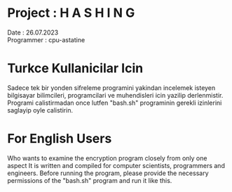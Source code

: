 # Project       : H A S H I N G
Date          : 26.07.2023    
Programmer    : cpu-astatine  

# Turkce Kullanicilar Icin
Sadece tek bir yonden sifreleme programini yakindan incelemek isteyen
bilgisayar bilimcileri, programcilari ve muhendisleri icin yazilip derlenmistir.
Programi calistirmadan once lutfen "bash.sh" programinin gerekli izinlerini saglayip
oyle calistirin.

# For English Users 
Who wants to examine the encryption program closely from only one aspect 
It is written and compiled for computer scientists, programmers and engineers. 
Before running the program, please provide the necessary permissions 
of the "bash.sh" program and run it like this.
